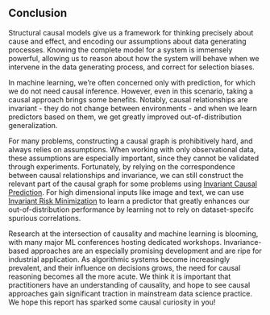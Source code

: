 ## Conclusion

Structural causal models give us a framework for thinking precisely about cause and effect, and encoding our assumptions about data generating processes. Knowing the complete model for a system is immensely powerful, allowing us to reason about how the system will behave when we intervene in the data generating process, and correct for selection biases.

In machine learning, we’re often concerned only with prediction, for which we do not need causal inference. However, even in this scenario, taking a causal approach brings some benefits. Notably, causal relationships are invariant - they do not change between environments - and when we learn predictors based on them, we get greatly improved out-of-distribution generalization.

For many problems, constructing a causal graph is prohibitively hard, and always relies on assumptions. When working with only observational data, these assumptions are especially important, since they cannot be validated through experiments. Fortunately, by relying on the correspondence between causal relationships and invariance, we can still construct the relevant part of the causal graph for some problems using [Invariant Causal Prediction](#invariant-causal-prediction). For high dimensional inputs like image and text, we can use [Invariant Risk Minimization](#invariant-risk-minimization) to learn a predictor that greatly enhances our out-of-distribution performance by learning not to rely on dataset-specifc spurious correlations.

Research at the intersection of causality and machine learning is blooming, with many major ML conferences hosting dedicated workshops. Invariance-based approaches are an especially promising development and are ripe for industrial application. As algorithmic systems become increasingly prevalent, and their influence on decisions grows, the need for causal reasoning becomes all the more acute. We think it is important that practitioners have an understanding of causality, and hope to see causal approaches gain significant traction in mainstream data science practice. We hope this report has sparked some causal curiosity in you!